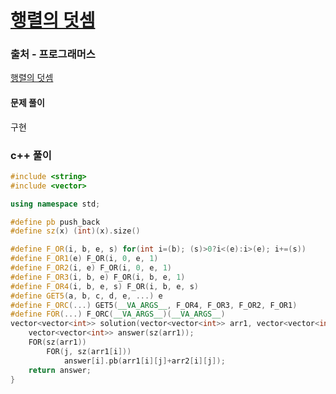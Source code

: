 # [행렬의 덧셈](https://school.programmers.co.kr/learn/courses/30/lessons/12950)

### 출처 - 프로그래머스
[행렬의 덧셈](https://school.programmers.co.kr/learn/courses/30/lessons/12950)

#### 문제 풀이
구현

### c++ 풀이
```c++
#include <string>
#include <vector>

using namespace std;

#define pb push_back
#define sz(x) (int)(x).size()

#define F_OR(i, b, e, s) for(int i=(b); (s)>0?i<(e):i>(e); i+=(s))
#define F_OR1(e) F_OR(i, 0, e, 1)
#define F_OR2(i, e) F_OR(i, 0, e, 1)
#define F_OR3(i, b, e) F_OR(i, b, e, 1)
#define F_OR4(i, b, e, s) F_OR(i, b, e, s)
#define GET5(a, b, c, d, e, ...) e
#define F_ORC(...) GET5(__VA_ARGS__, F_OR4, F_OR3, F_OR2, F_OR1)
#define FOR(...) F_ORC(__VA_ARGS__)(__VA_ARGS__)
vector<vector<int>> solution(vector<vector<int>> arr1, vector<vector<int>> arr2) {
    vector<vector<int>> answer(sz(arr1));
    FOR(sz(arr1))
        FOR(j, sz(arr1[i]))
            answer[i].pb(arr1[i][j]+arr2[i][j]);
    return answer;
}
```